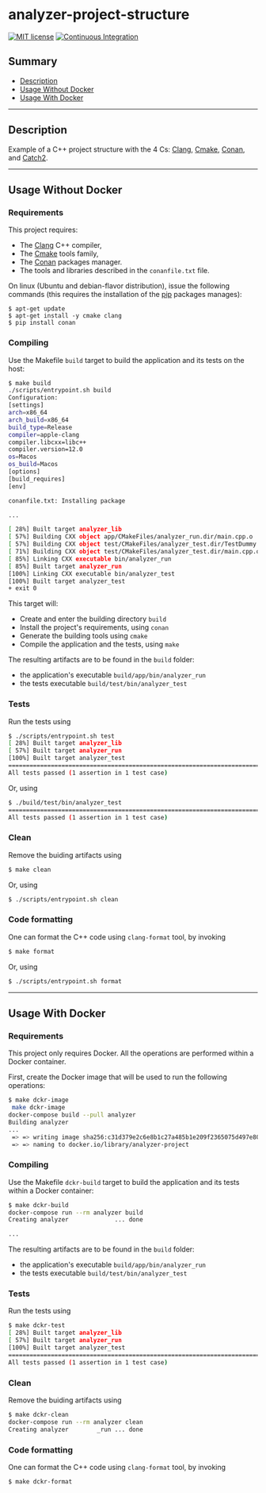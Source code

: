 # analyzer-project-structure
[![MIT license](https://img.shields.io/badge/License-MIT-blue.svg)](https://lbesson.mit-license.org/)
[![Continuous Integration](https://github.com/mauriceAlthoff/analyzer/actions/workflows/ci.yml/badge.svg)](https://github.com/mauriceAlthoff/analyzer/actions/workflows/ci.yml)

## Summary

 * [Description](#description)
 * [Usage Without Docker](#usage-without-docker)
 * [Usage With Docker](#usage-with-docker)

*****

## Description

Example of a C++ project structure with the 4 Cs: [Clang](https://clang.llvm.org), [Cmake](https://cmake.org), [Conan](https://conan.io), and [Catch2](https://github.com/catchorg/Catch2).

*****

## Usage Without Docker

### Requirements

This project requires:

 * The [Clang](https://clang.llvm.org) C++ compiler,
 * The [Cmake](https://cmake.org) tools family,
 * The [Conan](https://conan.io) packages manager.
 * The tools and libraries described in the `conanfile.txt` file.

On linux (Ubuntu and debian-flavor distribution), issue the following commands (this requires the installation of the [pip](https://pip.pypa.io/en/stable/) packages manages):

```
$ apt-get update
$ apt-get install -y cmake clang
$ pip install conan
```

### Compiling

Use the Makefile `build`  target to build the application and its tests on the host:

```bash
$ make build
./scripts/entrypoint.sh build
Configuration:
[settings]
arch=x86_64
arch_build=x86_64
build_type=Release
compiler=apple-clang
compiler.libcxx=libc++
compiler.version=12.0
os=Macos
os_build=Macos
[options]
[build_requires]
[env]

conanfile.txt: Installing package

...

[ 28%] Built target analyzer_lib
[ 57%] Building CXX object app/CMakeFiles/analyzer_run.dir/main.cpp.o
[ 57%] Building CXX object test/CMakeFiles/analyzer_test.dir/TestDummy.cpp.o
[ 71%] Building CXX object test/CMakeFiles/analyzer_test.dir/main.cpp.o
[ 85%] Linking CXX executable bin/analyzer_run
[ 85%] Built target analyzer_run
[100%] Linking CXX executable bin/analyzer_test
[100%] Built target analyzer_test
+ exit 0
```

This target will:
 * Create and enter the building directory `build`
 * Install the project's requirements, using `conan`
 * Generate the building tools using `cmake`
 * Compile the application and the tests, using `make`

The resulting artifacts are to be found in the `build` folder:

 * the application's executable `build/app/bin/analyzer_run` 
 * the tests executable `build/test/bin/analyzer_test`

### Tests

Run the tests using 

```bash
$ ./scripts/entrypoint.sh test
[ 28%] Built target analyzer_lib
[ 57%] Built target analyzer_run
[100%] Built target analyzer_test
===============================================================================
All tests passed (1 assertion in 1 test case)
```

Or, using

```bash
$ ./build/test/bin/analyzer_test
===============================================================================
All tests passed (1 assertion in 1 test case)
```

### Clean

Remove the buiding artifacts using

```bash
$ make clean

```

Or, using

```bash
$ ./scripts/entrypoint.sh clean
```

### Code formatting

One can format the C++ code using `clang-format` tool, by invoking

```bash
$ make format
```

Or, using

```bash
$ ./scripts/entrypoint.sh format
```

*****

## Usage With Docker

### Requirements

This project only requires Docker. All the operations are performed within a Docker container.

First, create the Docker image that will be used to run the following operations:

```bash
$ make dckr-image
 make dckr-image
docker-compose build --pull analyzer
Building analyzer
...
 => => writing image sha256:c31d379e2c6e8b1c27a485b1e209f2365075d497e804d7cd65164f8310c9c07a       0.0s
 => => naming to docker.io/library/analyzer-project                                                0.0s
```

### Compiling

Use the Makefile `dckr-build`  target to build the application and its tests within a Docker container:

```bash
$ make dckr-build 
docker-compose run --rm analyzer build
Creating analyzer             ... done

...
```

The resulting artifacts are to be found in the `build` folder:

 * the application's executable `build/app/bin/analyzer_run` 
 * the tests executable `build/test/bin/analyzer_test`

### Tests

Run the tests using 

```bash
$ make dckr-test
[ 28%] Built target analyzer_lib
[ 57%] Built target analyzer_run
[100%] Built target analyzer_test
===============================================================================
All tests passed (1 assertion in 1 test case)
```

### Clean

Remove the buiding artifacts using

```bash
$ make dckr-clean
docker-compose run --rm analyzer clean
Creating analyzer        _run ... done
```

### Code formatting

One can format the C++ code using `clang-format` tool, by invoking

```bash
$ make dckr-format
```
